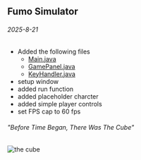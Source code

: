 ## Fumo Simulator

###### 2025-8-21

- Added the following files
    - [Main.java](src/Main.java "main")
    - [GamePanel.java](src/GamePanel.java "GamePanel")
    - [KeyHandler.java](src/KeyHandler.java "KeyHandler")
- setup window
- added run function
- added placeholder charcter
- added simple player controls 
- set FPS cap to 60 fps

###### "Before Time Began, There Was The Cube"
![the cube](/java/img/the_cube.gif)


